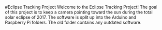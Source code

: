 #Eclipse Tracking Project
Welcome to the Eclipse Tracking Project!
The goal of this project is to keep a camera
pointing toward the sun during the total solar eclipse of 2017.
The software is split up into the Arduino and Raspberry Pi folders.
The old folder contains any outdated software.
